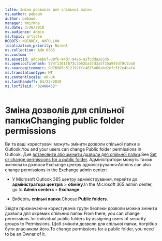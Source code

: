 ```yaml
---
title: Зміна дозволів для спільної папки
ms.author: pebaum
author: pebaum
manager: mnirkhe
ms.date: 3/26/2018
ms.audience: Admin
ms.topic: article
ROBOTS: NOINDEX, NOFOLLOW
localization_priority: Normal
ms.collection: Adm_O365
ms.custom: ''
ms.assetid: edcbab6f-09f6-44d7-9426-a2fcdda265db
ms.openlocfilehash: 574f1161fb73c5b52ba37d3a5f3ba945df0c5ba8
ms.sourcegitcommit: 9d78905c512192ffc4675468abd2efc5f2e4baf4
ms.translationtype: MT
ms.contentlocale: uk-UA
ms.lasthandoff: 04/23/2019
ms.locfileid: "32408452"
---
```

# <a name="changing-public-folder-permissions"></a><span data-ttu-id="bc1a2-102">Зміна дозволів для спільної папки</span><span class="sxs-lookup"><span data-stu-id="bc1a2-102">Changing public folder permissions</span></span>

<span data-ttu-id="bc1a2-103">Ви та ваші користувачі можуть змінити дозволи спільної папки в Outlook.</span><span class="sxs-lookup"><span data-stu-id="bc1a2-103">You and your users can change Public folder permissions in Outlook.</span></span> <span data-ttu-id="bc1a2-104">Див [встановити або змінити дозволи для спільної папки](https://support.office.com/article/set-or-change-permissions-for-a-public-folder-b2e0440c-7873-48ec-9ff2-b1a20b723005).</span><span class="sxs-lookup"><span data-stu-id="bc1a2-104">See [Set or change permissions for a public folder](https://support.office.com/article/set-or-change-permissions-for-a-public-folder-b2e0440c-7873-48ec-9ff2-b1a20b723005).</span></span> <span data-ttu-id="bc1a2-105">Адміністратори можуть також змінювати дозволи Exchange центру адміністрування:</span><span class="sxs-lookup"><span data-stu-id="bc1a2-105">Admins can also change permissions in the Exchange admin center:</span></span>
  
- <span data-ttu-id="bc1a2-106">У Microsoft Outlook 365 центру адміністрування, перейти до **адміністратора центрів** \> **обміну**.</span><span class="sxs-lookup"><span data-stu-id="bc1a2-106">In the Microsoft 365 admin center, go to **Admin centers** \> **Exchange**.</span></span>
    
- <span data-ttu-id="bc1a2-107">Виберіть **спільні папки**.</span><span class="sxs-lookup"><span data-stu-id="bc1a2-107">Choose **Public folders**.</span></span>
    
<span data-ttu-id="bc1a2-108">Звідти призначаючи користувачів групи безпеки дозволи можна змінити дозволи для окремих спільних папок.</span><span class="sxs-lookup"><span data-stu-id="bc1a2-108">From there, you can change permissions for individual public folders by assigning users of security groups to Permissions.</span></span> <span data-ttu-id="bc1a2-109">Щоб змінити дозволи для спільної папки, потрібно бути власником його.</span><span class="sxs-lookup"><span data-stu-id="bc1a2-109">To change permissions for a public folder, you need to be an Owner of it.</span></span>
  

